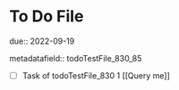 # To Do File

due:: 2022-09-19

metadatafield:: todoTestFile_830_85

- [ ] Task of todoTestFile_830 1 [[Query me]]
